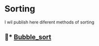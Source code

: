 # Sorting
I wil publish here diferent methods of sorting
## 📌* [Bubble_sort](Sorting/Bubble_sort/Bubble_sort.cpp)
